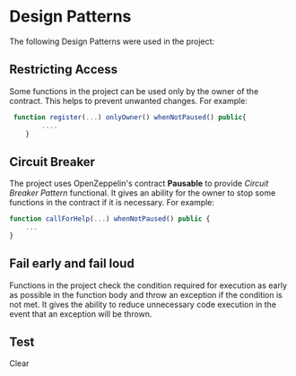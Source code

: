 # Design Patterns

The following Design Patterns were used in the project:

## Restricting Access
Some functions in the project can be used only by the owner of the contract. This helps to prevent unwanted changes.
For example:
```javascript
 function register(...) onlyOwner() whenNotPaused() public{
		....
	}
```


## Circuit Breaker
The project uses OpenZeppelin's contract **Pausable** to provide *Circuit Breaker Pattern* functional. It gives an ability for the owner to stop some functions in the contract if it is necessary.
For example:
```javascript
function callForHelp(...) whenNotPaused() public {
	...
}
```

## Fail early and fail loud
Functions in the project check the condition required for execution as early as possible in the function body and throw an exception if the condition is not met. It gives the ability to reduce unnecessary code execution in the event that an exception will be thrown.


## Test
Clear
